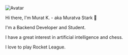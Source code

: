 <div class="flex justify-center items-center min-h-screen bg-zinc-900 px-0 md:px-5">
  <div class="p-10 shadow-2xl shadow-black bg-zinc-800 rounded-md cursor-help">
    <img src="https://avatars.githubusercontent.com/u/48415026?v=4" class="h-32 rounded-full mb-7 mx-auto"  alt="Avatar" />
    <div class="text-center space-y-1 font-mono text-white">
      <p>Hi there, I'm Murat K. - aka Muratva Stark 👋</p>
      <p>I'm a Backend Developer and Student.</p>
      <p>I have a great interest in artificial intelligence and chess.</p>
      <p>I love to play Rocket League.</p>
    </div>
  </div>
</div>

